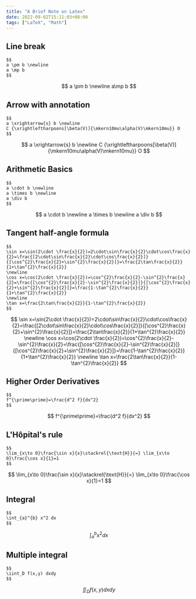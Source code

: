 ```yaml
---
title: "A Brief Note on Latex"
date: 2022-09-02T15:11:03+08:00
tags: ["LaTeX", "Math"]
---
```


## Line break
```
$$
a \pm b \newline
a \mp b
$$
```
$$
a \pm b \newline
a\mp b
$$

## Arrow with annotation
```
$$
a \xrightarrow{s} b \newline
C {\xrightleftharpoons[\beta(V)]{\mkern10mu\alpha(V)\mkern10mu}} O
$$
```
$$
a \xrightarrow{s} b \newline
C {\xrightleftharpoons[\beta(V)]{\mkern10mu\alpha(V)\mkern10mu}} O
$$

## Arithmetic Basics
```
$$
a \cdot b \newline
a \times b \newline
a \div b
$$
```
$$
a \cdot b \newline
a \times b \newline
a \div b
$$


## Tangent half-angle formula
```
$$
\sin x=\sin(2\cdot \frac{x}{2})=2\cdot\sin\frac{x}{2}\cdot\cos\frac{x}{2}=\frac{[2\cdot\sin\frac{x}{2}\cdot\cos\frac{x}{2}]}{[\cos^{2}\frac{x}{2}+\sin^{2}\frac{x}{2}]}=\frac{2\tan\frac{x}{2}}{1+\tan^{2}\frac{x}{2}}
\newline
\cos x=\cos(2\cdot \frac{x}{2})=\cos^{2}\frac{x}{2}-\sin^{2}\frac{x}{2}=\frac{[\cos^{2}\frac{x}{2}-\sin^{2}\frac{x}{2}]}{[\cos^{2}\frac{x}{2}+\sin^{2}\frac{x}{2}]}=\frac{1-\tan^{2}\frac{x}{2}}{1+\tan^{2}\frac{x}{2}}
\newline
\tan x=\frac{2\tan\frac{x}{2}}{1-\tan^{2}\frac{x}{2}}
$$
```
$$
\sin x=\sin(2\cdot \frac{x}{2})=2\cdot\sin\frac{x}{2}\cdot\cos\frac{x}{2}=\frac{[2\cdot\sin\frac{x}{2}\cdot\cos\frac{x}{2}]}{[\cos^{2}\frac{x}{2}+\sin^{2}\frac{x}{2}]}=\frac{2\tan\frac{x}{2}}{1+\tan^{2}\frac{x}{2}}
\newline
\cos x=\cos(2\cdot \frac{x}{2})=\cos^{2}\frac{x}{2}-\sin^{2}\frac{x}{2}=\frac{[\cos^{2}\frac{x}{2}-\sin^{2}\frac{x}{2}]}{[\cos^{2}\frac{x}{2}+\sin^{2}\frac{x}{2}]}=\frac{1-\tan^{2}\frac{x}{2}}{1+\tan^{2}\frac{x}{2}}
\newline
\tan x=\frac{2\tan\frac{x}{2}}{1-\tan^{2}\frac{x}{2}}
$$

## Higher Order Derivatives
```
$$
f^{\prime\prime}=\frac{d^2 f}{dx^2}
$$
```
$$
f^{\prime\prime}=\frac{d^2 f}{dx^2}
$$

## L'Hôpital's rule
```
$$
\lim_{x\to 0}\frac{\sin x}{x}\stackrel{\text{H}}{=} \lim_{x\to 0}\frac{\cos x}{1}=1
$$
```
$$
\lim_{x\to 0}\frac{\sin x}{x}\stackrel{\text{H}}{=} \lim_{x\to 0}\frac{\cos x}{1}=1
$$

## Integral
```
$$
\int_{a}^{b} x^2 dx
$$
```
$$
\int_{a}^{b} x^2 dx
$$

## Multiple integral
```
$$
\iint_D f(x,y) dxdy
$$
```
$$
\iint_D f(x,y) dxdy
$$